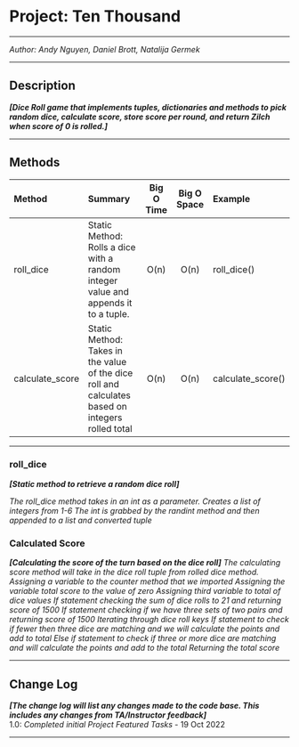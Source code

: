 # Project: Ten Thousand
---

*Author: Andy Nguyen, Daniel Brott, Natalija Germek*

---

## Description

***[Dice Roll game that implements tuples, dictionaries and methods to pick random dice, calculate score, store score per round, and return Zilch when score of 0 is rolled.]***

---

## Methods

| Method          | Summary                                                                                          | Big O Time | Big O Space | Example           | 
|:----------------|:-------------------------------------------------------------------------------------------------|:----------:|:-----------:|:------------------|
| roll_dice       | Static Method: Rolls a dice with a random integer value and appends it to a tuple.               |    O(n)    |    O(n)     | roll_dice()       |
| calculate_score | Static Method: Takes in the value of the dice roll and calculates based on integers rolled total |    O(n)    |    O(n)     | calculate_score() |



---


### roll_dice
***[Static method to retrieve a random dice roll]***

*The roll_dice method takes in an int as a parameter.* 
*Creates a list of integers from 1-6*
*The int is grabbed by the randint method and then appended to a list and converted tuple*

### Calculated Score
***[Calculating the score of the turn based on the dice roll]***
*The calculating score method will take in the dice roll tuple from rolled dice method.*
*Assigning a variable to the counter method that we imported*
*Assigning the variable total score to the value of zero*
*Assigning third variable to total of dice values*
*If statement checking the sum of dice rolls to 21 and returning score of 1500*
*If statement checking if we have three sets of two pairs and returning score of 1500*
*Iterating through dice roll keys*
*If statement to check if fewer then three dice are matching and we will calculate the points and add to total*
*Else if statement to check if three or more dice are matching and will calculate the points and add to the total*
*Returning the total score*


---

## Change Log
***[The change log will list any changes made to the code base. This includes any changes from TA/Instructor feedback]***  
1.0: *Completed initial Project Featured Tasks* - 19 Oct 2022

---
